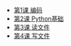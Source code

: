 + [第1课 编码](classes/encode.md)
+ [第2课 Python基础](classes/python-basics.md)
+ [第3课 读文件](classes/read-file.md)
+ [第4课 写文件](classes/write-file.md)
